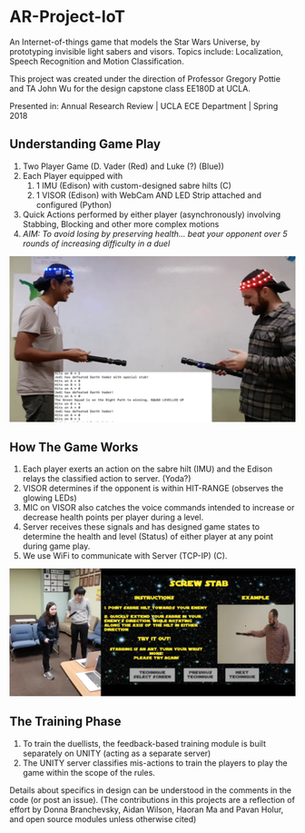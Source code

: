 # AR-Project-IoT
An Internet-of-things game that models the Star Wars Universe, by prototyping invisible light sabers and visors. Topics include: Localization, Speech Recognition and Motion Classification.

This project was created under the direction of Professor Gregory Pottie and TA John Wu for the design capstone class EE180D at UCLA.

Presented in: Annual Research Review | UCLA ECE Department | Spring 2018

## Understanding Game Play
1. Two Player Game (D. Vader (Red) and Luke (?) (Blue))
2. Each Player equipped with 
    1. 1 IMU (Edison) with custom-designed sabre hilts (C)
    2. 1 VISOR (Edison) with WebCam AND LED Strip attached and configured (Python)
3. Quick Actions performed by either player (asynchronously) involving Stabbing, Blocking and other more complex motions
4. *AIM: To avoid losing by preserving health... beat your opponent over 5 rounds of increasing difficulty in a duel*

![](https://github.com/pholur/AR-Project-IoT/blob/master/Images/GamePlayScreenShot.png)

## How The Game Works
1. Each player exerts an action on the sabre hilt (IMU) and the Edison relays the classified action to server. (Yoda?)
2. VISOR determines if the opponent is within HIT-RANGE (observes the glowing LEDs)
3. MIC on VISOR also catches the voice commands intended to increase or decrease health points per player during a level.
4. Server receives these signals and has designed game states to determine the health and level (Status) of either player at any point during game play.
5. We use WiFi to communicate with Server (TCP-IP) (C).

![](https://github.com/pholur/AR-Project-IoT/blob/master/Images/TrainingScreenShot.png)

## The Training Phase
1. To train the duellists, the feedback-based training module is built separately on UNITY (acting as a separate server)
2. The UNITY server classifies mis-actions to train the players to play the game within the scope of the rules.

Details about specifics in design can be understood in the comments in the code (or post an issue).
(The contributions in this projects are a reflection of effort by Donna Branchevsky, Aidan Wilson, Haoran Ma and Pavan Holur, and open source modules unless otherwise cited)
